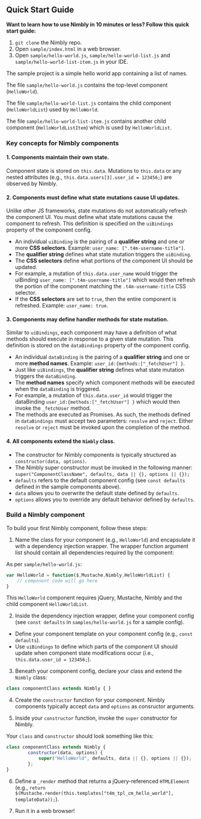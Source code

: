 ## Quick Start Guide

**Want to learn how to use Nimbly in 10 minutes or less? Follow this quick start guide:**

1. `git clone` the Nimbly repo.
2. Open `sample/index.html` in a web browser.
3. Open `sample/hello-world.js`, `sample/hello-world-list.js` and `sample/hello-world-list-item.js` in your IDE.

The sample project is a simple hello world app containing a list of names.

The file `sample/hello-world.js` contains the top-level component (`HelloWorld`).

The file `sample/hello-world-list.js` contains the child component (`HelloWorldList`) used by `HelloWorld`.

The file `sample/hello-world-list-item.js` contains another child component (`HelloWorldListItem`) which is used by `HelloWorldList`.

### Key concepts for Nimbly components

#### 1. Components maintain their own state.

Component state is stored on `this.data`. Mutations to `this.data` or any nested attributes (e.g., `this.data.users[3].user_id = 123456;`) are observed by Nimbly.

#### 2. Components must define what state mutations cause UI updates.

Unlike other JS frameworks, state mutations do not automatically refresh the component UI. You must define what state mutations cause the component to refresh. This definition is specified on the `uiBindings` property of the component config.

  - An individual `uiBinding` is the pairing of a **qualifier string** and one or more **CSS selectors**. Example: `user_name: [".t4m-username-title"]`.
  - The **qualifier string** defines what state mutation triggers the `uiBinding`.
  - The **CSS selectors** define what portions of the component UI should be updated. 
  - For example, a mutation of `this.data.user_name` would trigger the uiBinding `user_name: [".t4m-username-title"]` which would then refresh the portion of the component matching the `.t4m-username-title` CSS selector.
  - If the **CSS selectors** are set to `true`, then the entire component is refreshed. Example: `user_name: true`.

#### 3. Components may define handler methods for state mutation.

Similar to `uiBindings`, each component may have a definition of what methods should execute in response to a given state mutation. This definition is stored on the `dataBindings` property of the component config.

  - An individual `dataBinding` is the pairing of a **qualifier string** and one or more **method names**. Example: `user_id:{methods:["_fetchUser"] }`.
  - Just like `uiBindings`, the **qualifier string** defines what state mutation triggers the `dataBinding`.
  - The **method names** specify which component methods will be executed when the `dataBinding` is triggered.
  - For example, a mutation of `this.data.user_id` would trigger the dataBinding `user_id:{methods:["_fetchUser"] }` which would then invoke the `_fetchUser` method.
  - The methods are executed as Promises. As such, the methods defined in `dataBindings` must accept two parameters: `resolve` and `reject`. Either `resolve` or `reject` must be invoked upon the completion of the method.
  
#### 4. All components extend the `Nimbly` class.

  - The constructor for Nimbly components is typically structured as `constructor(data, options)`.
  - The Nimbly super constructor must be invoked in the following manner: `super("ComponentClassName", defaults, data || {}, options || {});`
  - `defaults` refers to the default component config (see `const defaults` defined in the sample components above).
  - `data` allows you to overwrite the default state defined by `defaults`.
  - `options` allows you to  override any default behavior defined by `defaults`.

### Build a Nimbly component

To build your first Nimbly component, follow these steps:

1. Name the class for your component (e.g., `HelloWorld`) and encapsulate it with a dependency injection wrapper. The wrapper function argument list should contain all dependencies required by the component:

As per `sample/hello-world.js`:

```javascript
var HelloWorld = function($,Mustache,Nimbly,HelloWorldList) {
    // component code will go here
}

``` 

This `HelloWorld` component requires jQuery, Mustache, Nimbly and the child component `HelloWorldList`.

2. Inside the dependency injection wrapper, define your component config (see `const defaults` in `samples/hello-world.js` for a sample config).
  - Define your component template on your component config (e.g., `const defaults`).
  - Use `uiBindings` to define which  parts of the component UI should update when component state modifications occur (i.e., `this.data.user_id = 123456;`).

3. Beneath your component config, declare your class and extend the `Nimbly` class:

```javascript
class componentClass extends Nimbly { }
```

4. Create the `constructor` function for your component. Nimbly components typically accept `data` and `options` as consructor arguments.

5. Inside your `constructor` function, invoke the `super` constructor for Nimbly.

Your `class` and `constructor` should look something like this:

```javascript
class componentClass extends Nimbly {
		constructor(data, options) {
			super("HelloWorld", defaults, data || {}, options || {});			
		};
}
```
  
6. Define a `_render` method that returns a jQuery-referenced `HTMLElement` (e.g., `return $(Mustache.render(this.templates["t4m_tpl_cm_hello_world"], templateData));`).

7. Run it in a web browser!
